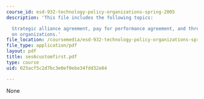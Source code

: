 ```yaml
---
course_id: esd-932-technology-policy-organizations-spring-2005
description: 'This file includes the following topics:

  Strategic alliance agreement, pay for performance agreement, and three perspectives
  on organizations.'
file_location: /coursemedia/esd-932-technology-policy-organizations-spring-2005/025acf5c2d7bc3e0ef0ebe34fdd32e84_ses6customfirst.pdf
file_type: application/pdf
layout: pdf
title: ses6customfirst.pdf
type: course
uid: 025acf5c2d7bc3e0ef0ebe34fdd32e84

---
```

None